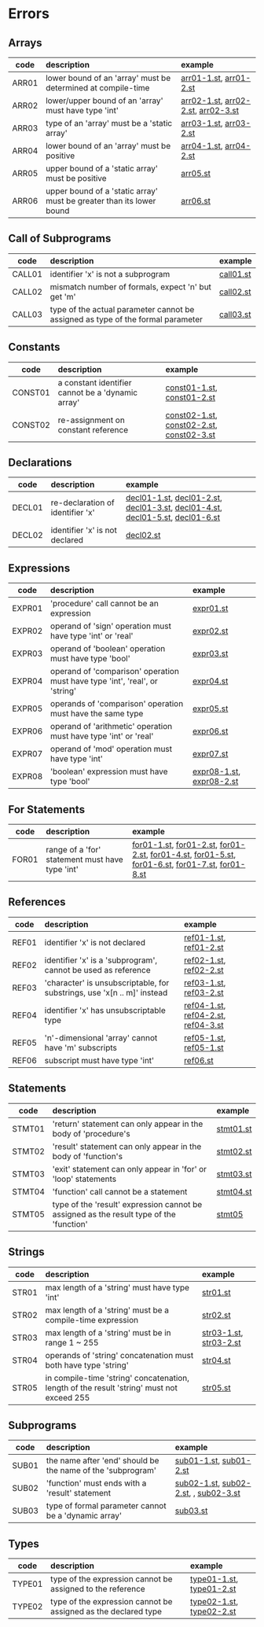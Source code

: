 # Errors

## Arrays

| code | description | example |
|:----:|:------------|:--------|
| ARR01 | lower bound of an 'array' must be determined at compile-time | [arr01-1.st](tests/bad/arr01-1.st), [arr01-2.st](tests/bad/arr01-2.st) |
| ARR02 | lower/upper bound of an 'array' must have type 'int' | [arr02-1.st](tests/bad/arr02-1.st), [arr02-2.st](tests/bad/arr02-2.st), [arr02-3.st](tests/bad/arr02-3.st) |
| ARR03 | type of an 'array' must be a 'static array' | [arr03-1.st](tests/bad/arr03-1.st), [arr03-2.st](tests/bad/arr03-2.st) |
| ARR04 | lower bound of an 'array' must be positive | [arr04-1.st](tests/bad/arr04-1.st), [arr04-2.st](tests/bad/arr04-2.st) |
| ARR05 | upper bound of a 'static array' must be positive | [arr05.st](tests/bad/arr05.st) |
| ARR06 | upper bound of a 'static array' must be greater than its lower bound | [arr06.st](tests/bad/arr06.st) |

## Call of Subprograms

| code | description | example |
|:----:|:------------|:--------|
| CALL01 | identifier 'x' is not a subprogram | [call01.st](tests/bad/call01.st) |
| CALL02 | mismatch number of formals, expect 'n' but get 'm' | [call02.st](tests/bad/call02.st) |
| CALL03 | type of the actual parameter cannot be assigned as type of the formal parameter | [call03.st](tests/bad/call03.st) |

## Constants

| code | description | example |
|:----:|:------------|:--------|
| CONST01 | a constant identifier cannot be a 'dynamic array' | [const01-1.st](tests/bad/const01-1.st), [const01-2.st](tests/bad/const01-2.st) |
| CONST02 | re-assignment on constant reference | [const02-1.st](tests/bad/const02-1.st), [const02-2.st](tests/bad/const02-2.st), [const02-3.st](tests/bad/const02-3.st) |

## Declarations

| code | description | example |
|:----:|:------------|:--------|
| DECL01 | re-declaration of identifier 'x' | [decl01-1.st](tests/bad/decl01-1.st), [decl01-2.st](tests/bad/decl01-2.st), [decl01-3.st](tests/bad/decl01-3.st), [decl01-4.st](tests/bad/decl01-4.st), [decl01-5.st](tests/bad/decl01-5.st), [decl01-6.st](tests/bad/decl01-6.st) |
| DECL02 | identifier 'x' is not declared | [decl02.st](tests/bad/decl02.st) |

## Expressions

| code | description | example |
|:----:|:------------|:--------|
| EXPR01 | 'procedure' call cannot be an expression | [expr01.st](tests/bad/expr01.st) |
| EXPR02 | operand of 'sign' operation must have type 'int' or 'real' | [expr02.st](tests/bad/expr02.st) |
| EXPR03 | operand of 'boolean' operation must have type 'bool' | [expr03.st](tests/bad/expr03.st) |
| EXPR04 | operand of 'comparison' operation must have type 'int', 'real', or 'string' | [expr04.st](tests/bad/expr04.st) |
| EXPR05 | operands of 'comparison' operation must have the same type | [expr05.st](tests/bad/expr05.st) |
| EXPR06 | operand of 'arithmetic' operation must have type 'int' or 'real' | [expr06.st](tests/bad/expr06.st) |
| EXPR07 | operand of 'mod' operation must have type 'int' | [expr07.st](tests/bad/expr07.st) |
| EXPR08 | 'boolean' expression must have type 'bool' | [expr08-1.st](tests/bad/expr08-1.st), [expr08-2.st](tests/bad/expr08-2.st) |

## For Statements

| code | description | example |
|:----:|:------------|:--------|
| FOR01 | range of a 'for' statement must have type 'int' | [for01-1.st](tests/bad/for01-1.st), [for01-2.st](tests/bad/for01-2.st), [for01-2.st](tests/bad/for01-2.st), [for01-4.st](tests/bad/for01-4.st), [for01-5.st](tests/bad/for01-5.st), [for01-6.st](tests/bad/for01-6.st), [for01-7.st](tests/bad/for01-7.st), [for01-8.st](tests/bad/for01-8.st) |

## References

| code | description | example |
|:----:|:------------|:--------|
| REF01 | identifier 'x' is not declared | [ref01-1.st](tests/bad/ref01-1.st), [ref01-2.st](tests/bad/ref01-2.st) |
| REF02 | identifier 'x' is a 'subprogram', cannot be used as reference | [ref02-1.st](tests/bad/ref02-1.st), [ref02-2.st](tests/bad/ref02-2.st) |
| REF03 | 'character' is unsubscriptable, for substrings, use 'x[n .. m]' instead | [ref03-1.st](tests/bad/ref03-1.st), [ref03-2.st](tests/bad/ref03-2.st) |
| REF04 | identifier 'x' has unsubscriptable type | [ref04-1.st](tests/bad/ref04-1.st), [ref04-2.st](tests/bad/ref04-2.st), [ref04-3.st](tests/bad/ref04-3.st) |
| REF05 | 'n'-dimensional 'array' cannot have 'm' subscripts | [ref05-1.st](tests/bad/ref05-1.st), [ref05-1.st](tests/bad/ref05-1.st) |
| REF06 | subscript must have type 'int' | [ref06.st](tests/bad/ref06.st) |

## Statements

| code | description | example |
|:----:|:------------|:--------|
| STMT01 | 'return' statement can only appear in the body of 'procedure's | [stmt01.st](tests/bad/stmt01.st) |
| STMT02 | 'result' statement can only appear in the body of 'function's | [stmt02.st](tests/bad/stmt02.st) |
| STMT03 | 'exit' statement can only appear in 'for' or 'loop' statements | [stmt03.st](tests/bad/stmt03.st) |
| STMT04 | 'function' call cannot be a statement | [stmt04.st](tests/bad/stmt04.st) |
| STMT05 | type of the 'result' expression cannot be assigned as the result type of the 'function' | [stmt05](tests/bad/stmt05.st) |

## Strings

| code | description | example |
|:----:|:------------|:--------|
| STR01 | max length of a 'string' must have type 'int' | [str01.st](tests/bad/str01.st) |
| STR02 | max length of a 'string' must be a compile-time expression | [str02.st](tests/bad/str02.st) |
| STR03 | max length of a 'string' must be in range 1 ~ 255 | [str03-1.st](tests/bad/str03-1.st), [str03-2.st](tests/bad/str03-2.st) |
| STR04 | operands of 'string' concatenation must both have type 'string' | [str04.st](tests/bad/str04.st) |
| STR05 | in compile-time 'string' concatenation, length of the result 'string' must not exceed 255 | [str05.st](tests/bad/str05.st) |

## Subprograms

| code | description | example |
|:----:|:------------|:--------|
| SUB01 | the name after 'end' should be the name of the 'subprogram' | [sub01-1.st](tests/bad/sub01-1.st), [sub01-2.st](tests/bad/sub01-2.st) |
| SUB02 | 'function' must ends with a 'result' statement | [sub02-1.st](tests/bad/sub02-1.st), [sub02-2.st](tests/bad/sub02-2.st), , [sub02-3.st](tests/bad/sub02-3.st) |
| SUB03 | type of formal parameter cannot be a 'dynamic array' | [sub03.st](tests/bad/sub03.st) |

## Types

| code | description | example |
|:----:|:------------|:--------|
| TYPE01 | type of the expression cannot be assigned to the reference | [type01-1.st](tests/bad/type01-1.st), [type01-2.st](tests/bad/type01-2.st) |
| TYPE02 | type of the expression cannot be assigned as the declared type | [type02-1.st](tests/bad/type02-1.st), [type02-2.st](tests/bad/type02-2.st) |
